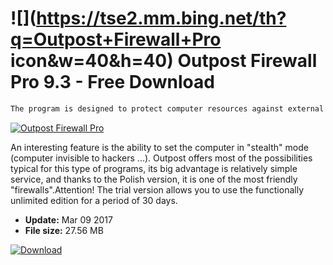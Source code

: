 # ![](https://tse2.mm.bing.net/th?q=Outpost+Firewall+Pro icon&w=40&h=40) Outpost Firewall Pro 9.3 - Free Download

```sh
The program is designed to protect computer resources against external attacks (from the Internet). Outpost is designed to protect against hacker attacks, Trojans, viruses and worms sent in the mail.
```
[![Outpost Firewall Pro](https://gallery.dpcdn.pl/imgc/Tools/2147/g_-_420x350_1.5_-_x20110307115908_00.jpg)](https://softexe.net/win/system/archive-programs/outpost-firewall-pro:pppdf.html)

An interesting feature is the ability to set the computer in "stealth" mode (computer invisible to hackers ...). Outpost offers most of the possibilities typical for this type of programs, its big advantage is relatively simple service, and thanks to the Polish version, it is one of the most friendly "firewalls".Attention!
  The trial version allows you to use the functionally unlimited edition for a period of 30 days.


- **Update:** Mar 09 2017
- **File size:** 27.56 MB

[![Download](https://cdn.softexe.net/static/img/download.png)](https://softexe.net/win/system/archive-programs/outpost-firewall-pro:pppdf.html)


